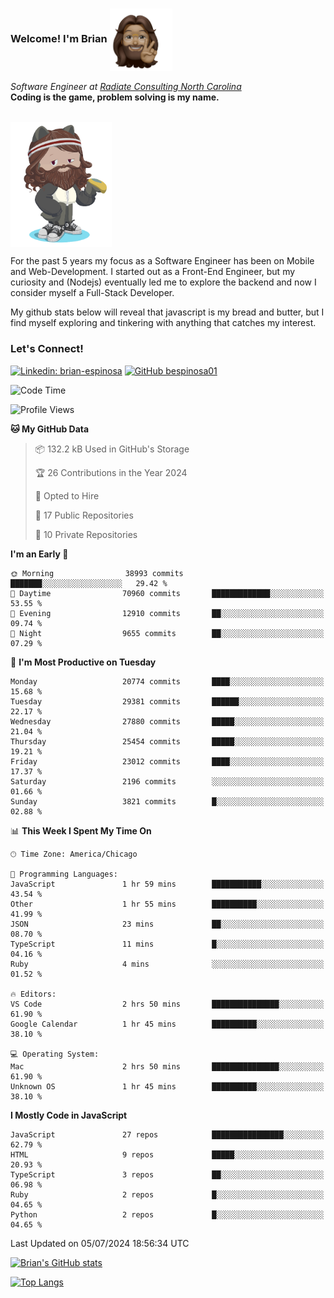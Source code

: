 ###  Welcome! I'm Brian <img align="center" src="https://github.com/bespinosa01/bespinosa01/blob/main/assets/peace-animoji.png" height="100" /></h2>
<p><em>Software Engineer at <a href="https://www.radiateconsulting.coop/north-carolina-tech-coop">Radiate Consulting North Carolina</a>
 <br/>
<!-- </br>Developer Consultant at <a href="https://codethedream.org/">Code The Dream</a> -->
</em> <b>Coding is the game, problem solving is my name.</b></p>

<br/>


 <img align="center" src="https://github.com/bespinosa01/bespinosa01/blob/main/assets/octo-me.png" height="200" /> 
 <p>
 For the past 5 years my focus as a Software Engineer has been on Mobile and Web-Development. I started out as a Front-End Engineer, but my curiosity and (Nodejs) eventually led me to explore the backend and now I consider myself a Full-Stack Developer.
</p>
<p>
 My github stats below will reveal that javascript is my bread and butter, but I find myself exploring and tinkering with anything that catches my interest. 
 </p>
 
 
### Let's Connect!

[![Linkedin: brian-espinosa](https://img.shields.io/badge/-brian--espinosa-blue?style=flat-square&logo=Linkedin&logoColor=white&link=https://www.linkedin.com/in/brian-espinosa/)](https://www.linkedin.com/in/brian-espinosa/)
[![GitHub bespinosa01](https://img.shields.io/github/followers/bespinosa01?label=follow&style=social)](https://github.com/bespinosa01)



<!--START_SECTION:waka-->
![Code Time](http://img.shields.io/badge/Code%20Time-1%2C574%20hrs%205%20mins-blue)

![Profile Views](http://img.shields.io/badge/Profile%20Views-0-blue)

**🐱 My GitHub Data** 

> 📦 132.2 kB Used in GitHub's Storage 
 > 
> 🏆 26 Contributions in the Year 2024
 > 
> 💼 Opted to Hire
 > 
> 📜 17 Public Repositories 
 > 
> 🔑 10 Private Repositories 
 > 
**I'm an Early 🐤** 

```text
🌞 Morning                38993 commits       ███████░░░░░░░░░░░░░░░░░░   29.42 % 
🌆 Daytime                70960 commits       █████████████░░░░░░░░░░░░   53.55 % 
🌃 Evening                12910 commits       ██░░░░░░░░░░░░░░░░░░░░░░░   09.74 % 
🌙 Night                  9655 commits        ██░░░░░░░░░░░░░░░░░░░░░░░   07.29 % 
```
📅 **I'm Most Productive on Tuesday** 

```text
Monday                   20774 commits       ████░░░░░░░░░░░░░░░░░░░░░   15.68 % 
Tuesday                  29381 commits       ██████░░░░░░░░░░░░░░░░░░░   22.17 % 
Wednesday                27880 commits       █████░░░░░░░░░░░░░░░░░░░░   21.04 % 
Thursday                 25454 commits       █████░░░░░░░░░░░░░░░░░░░░   19.21 % 
Friday                   23012 commits       ████░░░░░░░░░░░░░░░░░░░░░   17.37 % 
Saturday                 2196 commits        ░░░░░░░░░░░░░░░░░░░░░░░░░   01.66 % 
Sunday                   3821 commits        █░░░░░░░░░░░░░░░░░░░░░░░░   02.88 % 
```


📊 **This Week I Spent My Time On** 

```text
🕑︎ Time Zone: America/Chicago

💬 Programming Languages: 
JavaScript               1 hr 59 mins        ███████████░░░░░░░░░░░░░░   43.54 % 
Other                    1 hr 55 mins        ██████████░░░░░░░░░░░░░░░   41.99 % 
JSON                     23 mins             ██░░░░░░░░░░░░░░░░░░░░░░░   08.70 % 
TypeScript               11 mins             █░░░░░░░░░░░░░░░░░░░░░░░░   04.16 % 
Ruby                     4 mins              ░░░░░░░░░░░░░░░░░░░░░░░░░   01.52 % 

🔥 Editors: 
VS Code                  2 hrs 50 mins       ███████████████░░░░░░░░░░   61.90 % 
Google Calendar          1 hr 45 mins        ██████████░░░░░░░░░░░░░░░   38.10 % 

💻 Operating System: 
Mac                      2 hrs 50 mins       ███████████████░░░░░░░░░░   61.90 % 
Unknown OS               1 hr 45 mins        ██████████░░░░░░░░░░░░░░░   38.10 % 
```

**I Mostly Code in JavaScript** 

```text
JavaScript               27 repos            ████████████████░░░░░░░░░   62.79 % 
HTML                     9 repos             █████░░░░░░░░░░░░░░░░░░░░   20.93 % 
TypeScript               3 repos             ██░░░░░░░░░░░░░░░░░░░░░░░   06.98 % 
Ruby                     2 repos             █░░░░░░░░░░░░░░░░░░░░░░░░   04.65 % 
Python                   2 repos             █░░░░░░░░░░░░░░░░░░░░░░░░   04.65 % 
```




 Last Updated on 05/07/2024 18:56:34 UTC
<!--END_SECTION:waka-->


<!--  Github STATS -->
[![Brian's GitHub stats](https://github-readme-stats.vercel.app/api?username=bespinosa01&hide=stars,contribs&count_private=true&show_icons=true)](https://github.com/anuraghazra/github-readme-stats)

[![Top Langs](https://github-readme-stats.vercel.app/api/top-langs/?username=bespinosa01&layout=compact)](https://github.com/anuraghazra/github-readme-stats)



<!--
**bespinosa01/bespinosa01** is a ✨ _special_ ✨ repository because its `README.md` (this file) appears on your GitHub profile.

Here are some ideas to get you started:

- 🔭 I’m currently working on ...
- 🌱 I’m currently learning ...
- 👯 I’m looking to collaborate on ...
- 🤔 I’m looking for help with ...
- 💬 Ask me about ...
- 📫 How to reach me: ...
- 😄 Pronouns: ...
- ⚡ Fun fact: ...
-->
